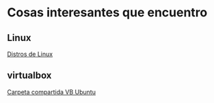 # Cosas interesantes que encuentro

## Linux

[Distros de Linux](https://najm-eddine-zaga.medium.com/best-linux-distributions-for-you-to-use-3ee0b347de3f)

## virtualbox

[Carpeta compartida VB Ubuntu](https://geekland.eu/compartir-carpetas-y-archivos-en-virtualbox/)
